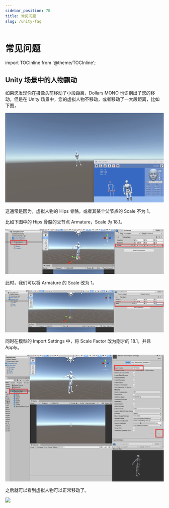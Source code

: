 ```yaml
---
sidebar_position: 70
title: 常见问题
slug: /unity-faq
---	
```


# 常见问题

import TOCInline from '@theme/TOCInline';

<TOCInline toc={toc} />

## Unity 场景中的人物飘动

如果您发现你在摄像头前移动了小段距离，Dollars MONO 也识别出了您的移动，但是在 Unity 场景中，您的虚拟人物不移动，或者移动了一大段距离，比如下图，

![](../../img/unityfaq1.gif)

这通常是因为，虚拟人物的 Hips 骨骼，或者其某个父节点的 Scale 不为 1。

比如下图中的 Hips 骨骼的父节点 Armature，Scale 为 18.1。

![](../../img/2023_11_13_17_35_49.png)

此时，我们可以将 Armature 的 Scale 改为 1。

![](../../img/2023_11_13_17_41_08.png)

同时在模型的 Import Settings 中，将 Scale Factor 改为刚才的 18.1，并且 Apply。

![](../../img/2023_11_13_17_41_40.png)

之后就可以看到虚拟人物可以正常移动了。

![](../../img/unityfaq2.gif)
